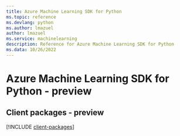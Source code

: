 ```yaml
---
title: Azure Machine Learning SDK for Python
ms.topic: reference
ms.devlang: python
ms.author: lmazuel
author: lmazuel
ms.service: machinelearning
description: Reference for Azure Machine Learning SDK for Python
ms.data: 10/26/2022
---
```

# Azure Machine Learning SDK for Python - preview

## Client packages - preview
[!INCLUDE [client-packages](machine-learning-client-index.md)]